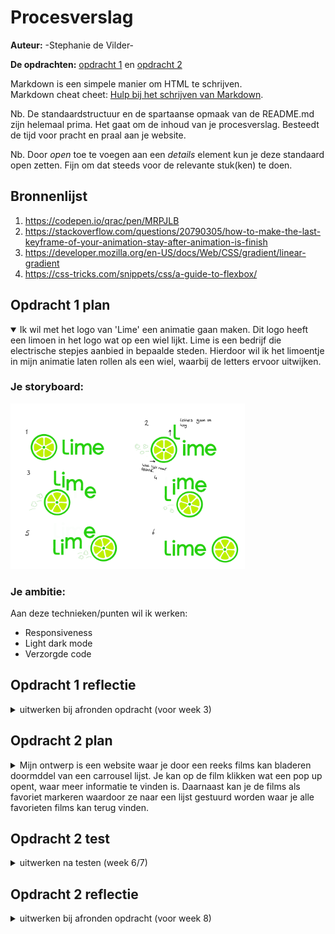 # Procesverslag
**Auteur:** -Stephanie de Vilder-

**De opdrachten:** [opdracht 1](opdracht1/index.html) en [opdracht 2](opdracht2/index.html)


Markdown is een simpele manier om HTML te schrijven.  
Markdown cheat cheet: [Hulp bij het schrijven van Markdown](https://github.com/adam-p/markdown-here/wiki/Markdown-Cheatsheet).

Nb. De standaardstructuur en de spartaanse opmaak van de README.md zijn helemaal prima. Het gaat om de inhoud van je procesverslag. Besteedt de tijd voor pracht en praal aan je website.

Nb. Door *open* toe te voegen aan een *details* element kun je deze standaard open zetten. Fijn om dat steeds voor de relevante stuk(ken) te doen.



## Bronnenlijst
  1. https://codepen.io/qrac/pen/MRPJLB
  2. https://stackoverflow.com/questions/20790305/how-to-make-the-last-keyframe-of-your-animation-stay-after-animation-is-finish
  3. https://developer.mozilla.org/en-US/docs/Web/CSS/gradient/linear-gradient
  4. https://css-tricks.com/snippets/css/a-guide-to-flexbox/



## Opdracht 1 plan

<details open>
  <summary>Ik wil met het logo van 'Lime' een animatie gaan maken. Dit logo heeft een limoen in het logo wat op een wiel lijkt. Lime is een bedrijf die electrische stepjes aanbied in bepaalde steden. Hierdoor wil ik het limoentje in mijn animatie laten rollen als een wiel, waarbij de letters ervoor uitwijken. </summary>


  ### Je storyboard:
  <img src="readme-images/storyboard-lime.png" width="375px" alt="storyboard voor opdracht 1">


  ### Je ambitie: 
  Aan deze technieken/punten wil ik werken:
  - Responsiveness
  - Light dark mode
  - Verzorgde code

</details>



## Opdracht 1 reflectie

<details>
  <summary>uitwerken bij afronden opdracht (voor week 3)</summary>


  ### Je uitkomst - karakteristiek screenshot(s):
  <img src="readme-images/Uitkomst.png" width="375px" alt="uitomst opdracht 1">


  ### Dit ging goed/Heb ik geleerd: 
  Ik heb geleerd dat het helemaal niet zo ingewikkeld hoeft te zijn om je werk responsive te maken. Aan het begin was ik heel moeilijk aan het denken en ging ik de elementen kleiner maken vanaf een bepaalde view width. Nu weet ik dat je met het gebruik van "vw" heel makkelijk je element kan schalen ten opzichte van je scherm grootte. Ook heb ik meer geleerd over flexbox en hoe je hiermee makkelijk elementen kan plaatsen, ook ten opzichte van elkaar.
  Dit is eigenlijk basis css kennis die ik blijkbaar nooit goed onder de knie had. Het is dus heel fijn om nu dit te weten als basis voor mijn volgende projecten.

  Iets wat ik ook heb geleerd en iets lastiger waar ik zelf niet op was gekomen was het plaatsen van verschillende lagen over elkaar. Ik had het wiel eerst gemaakt door middel van list items. Alle partjes van de limoen waren dus allemaal losse elementen. Nu heb ik dit gemaakt door verschillende kleuren op elkaar te leggen en voor de partjes linear gradients te gebruiken om lijnen te maken.
  Zie afbeelding

  Ook wilde ik graag als finishing touch de limoen op het eind laten staan waar de animatie stopte en niet dat hij terug sprong naar het begin. Dit is gelukt door "animation-fill-mode" te gebruiken.

  <img src="readme-images/Lime-code.png" width="375px" alt="top">


  ### Dit was lastig/Is niet gelukt:
  

  <img src="readme-images/dummy-plaatje.svg" width="375px" alt="bummer">
</details>



## Opdracht 2 plan

<details>
  <summary>Mijn ontwerp is een website waar je door een reeks films kan bladeren doormddel van een carrousel lijst. Je kan op de film klikken wat een pop up opent, waar meer informatie te vinden is. Daarnaast kan je de films als favoriet markeren waardoor ze naar een lijst gestuurd worden waar je alle favorieten films kan terug vinden.</summary>


  ### Je ontwerp:
  <img src="readme-images/Opdracht2-design-plan.png" width="375px" alt="Eerste ontwerp opdracht 2">

  ### Ontwerp versie 2:
  <img src="readme-images/Opdracht2-design-V2.png" width="375px" alt="Eerste ontwerp opdracht 2">

  In de loop van de eerste weken heb ik het design wat aangepast. Zo heb ik bijvoorbeeld, inplaats van een aparte pagina voor de favorieten lijst, de favorieten lijst in een slide in menu geplaatst. Het ontwerp moet een "onepage" zijn waardoor dit beter aansluit. Ook is het erg efficient en toegangelijk voor de gebruiker.

  ### Je ambitie: 
  Aan deze technieken/punten wil ik werken:
  - Basic javascript begrijpen en als iets niet werkt, kunnen analyseren waarom dat dan is.
  - Responsiveness
  - Positionering van elementen zoals met flexbox en grid etc.
  - werken met verschillende states
</details>



## Opdracht 2 test

<details>
  <summary>uitwerken na testen (week 6/7)</summary>

  Neem minimaal 5 bevindingen op:



  ### Bevinding 1:
  FOCUS STATE

  #### oplossing:
  Tijdens mijn assesibilty test kwam ik er al snel achter dat ik was de focus state was vergeten te stijlen. Je kreeg dus de default focus state te zien en deze paste niet mooi bij mijn ontwerp en viel niet goed op omdat mijn meest gebruikte kleu al blauw is (zie afb 01). Ik heb alle buttons en linkjes een custom focus state gegeven, met als overeenkomende kleur: 0ranje. Oranje valt erg op en heeft een goed contrast met blauw en de zandkleur. Ook is het een persoonlijke stijl keuze omdat ik blauw en orangje een mooie combinatie vind.

  <img src="readme-images/test-img-01.png" width="300px" alt="Focus stijl eerst">
  <img src="readme-images/test-img-02.png" width="300px" alt="Focus stijl nu">


  ### Bevinding 2:
  LABELS

  #### oplossing:
  Ik heb een test gedaan met een screenreader. Ik zag al in de inspector accesability (zie afb 03) dat er veel errors waren en ik bijna nergens een label had gemaakt voor buttons etc. Dus toen ik met een screedreader door de website heen ging werd dit al duidelijk. De buttons zonder text veld werden opgenoemd als knop 6 bijvoorbeeld. 
  Ik heb dit opgelost door aria-labels toe te voegen en een alt text toe te voegen aan images.

  <img src="readme-images/test-img-03.png" width="300px" alt="label errors">
  <img src="readme-images/test-img-04.png" width="300px" alt="screenreader">

  Oplossing:
  
  <img src="readme-images/test-img-05.png" width="300px" alt="oplossing code">
  <img src="readme-images/test-img-06.png" width="300px" alt="oplossing screenreader">


  ### Bevinding 3:
  DETAILS BUTTON NOT SHOWING

  #### oplossing:
  Tijdens het testen van mijn focus state en het navigeren via de toetsenbord kwam ik erachter dat je details button niet kan zien wanneer je navigeert met je toetsenbord en je er op staat met de focus state. Dit komt omdat de button op een hover element zit.
  De button word wel gelezen door een screenreader en op mobile heb je er geen last van omdat daar de buttons altijd zichtbaar zijn.

  Ik heb dit probleem proberen op te lossen (zie afb 08) maar dit is helaas nog niet gelukt. 

  <img src="readme-images/test-img-07.png" width="300px" alt="label errors">
  <img src="readme-images/test-img-08.png" width="300px" alt="screenreader">
  

  ### Bevinding 4:
  PROVIDE A NATURAL NEXT STEP 

  #### oplossing:
  Tijdens mijn test vond ik dat de interface design principle "provide a natural next step", bij de favorieten lijst nog niet helemaal compleet was. Ik kreeg daarom het plan om een button toe te voegen aan de lege lijst waarbij je naar een film overzicht zou worden gestuurd. Zo kan iemand die misschien vast loopt weer door. Het lukte me om een button te maken en hem te plaatsen maar nog niet om hem weg te halen wanneer er wel elementen in de lijst zitten. Omdat deze fuctie dus nog niet helemaal goed werkte heb ik hem uiteindelijk eruit gehaald om het wat cleaner te houden.

  <img src="readme-images/test-img-09.png" width="300px" alt="Next step button">


  ### Bevinding 5:
  FAVORIETEN LIJST NOT READ

  #### oplossing:
  Het laatste probleem waar ik tijdens mijn test achter kwam was dat de films in de favorieten lijst niet goed werken ten opzichten van accesabilty. De film elementen worden niet opgelezen tijdens een screenreader en je kan niet navigeren door de films heen waardoor je ze dus ook niet uit de lijst kan halen via deze favorieten lijst. 
  Op het eerste oog is dit dus niet een heel groot probleem omdat het voor de meeste mensen geen probleem is. Maar als ik een goede werkende website wil bouwen voor alle gebruikers zou dit iets zijn waar ik een oplossing voor zou moeten verzinnen.

  

</details>



## Opdracht 2 reflectie

<details>
  <summary>uitwerken bij afronden opdracht (voor week 8)</summary>

  ### Je uitkomst - karakteristiek screenshot(s):
  Desktop:

  <img src="readme-images/reflectie-overall.png" width="300px" alt="uitkomst opdracht 2">
  <img src="readme-images/reflectie-hover.png" width="300px" alt="uitkomst opdracht 2">
  <img src="readme-images/reflectie-details.png" width="300px" alt="uitkomst opdracht 2">
  <img src="readme-images/reflectie-favs-empty.png" width="300px" alt="uitkomst opdracht 2">
  <img src="readme-images/reflectie-favs-full.png" width="300px" alt="uitkomst opdracht 2">

  Mobile:

  <img src="readme-images/reflectie-mobile.png" width="250px" alt="uitkomst opdracht 2">
  <img src="readme-images/reflectie-mobile-favs.png" width="250px" alt="uitkomst opdracht 2">


  ### Dit ging goed/Heb ik geleerd: 
  Uiteindelijk zijn er veel dingen die goed gingen. Ik heb een verzorgde werkende webpagina gemaakt die voldoet aan design principes en 
  Ik had nooit gedacht dat ik zo ver zou komen met javascript en het ook echt zou begrijpen. Daarom ben ik best trots op mijn eindproduct. 

  Wat goed ging/waar ik trots op ben is het toevoegen van de films aan de favorieten lijst. Sanne heeft me hier een opzetje voor laten zien in code pen maar ik heb het later zelf toegepast aan mijn ontwerp en het goed kunnen begrijpen waardoor ik toevoegingen heb kunnen doen. Het was namelijk nog niet helemaal compleet (Wanneer je de film verwijderde uit de lijst VIA de lijst kon je hem daarna er niet meer toevoegen).
  Ook heb ik het nummer van het aantal items in de lijst aan het de lijst button helemaal zelf toegevoegd. Dat ging ook goed.

  Wat ook goed ging is het werken met Dialog. Het stijlen hiervan en het positioneren van de elmenten gingen goed maar ook de dialog toevoegen aan alle verschillende films, zonder elke keer nieuwe JS te schrijven, ging beter/sneller dan verwacht.

  Ook heb ik veel geleerd over positionering met flexbox en grid. Grid had ik nog nooit gebruikt maar nu weet ik het goed te kunnen gebruiken.

  Zie website voor alles wat goed ging!


  ### Dit was lastig/Is niet gelukt:
  Wat ik lastig vond en uiteindlijk na veel proberen niet is gelukt is de details popup ook te kunnen openen vanuit de favorieten lijst. Ik had van alles geprobeert maar het duurde te lang waardoor ik heb besloten deze functie voor nu weg te laten. Verder heb ik nog 3 dingen die niet gelukt waren (zie de laatste bevindingen bij de test).

  <img src="readme-images/reflectie-img-details.png" width="300px" alt="bummer">
</details>